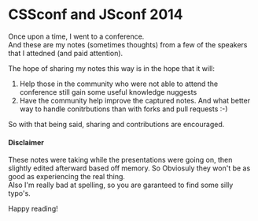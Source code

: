 CSSconf and JSconf 2014
=======================

Once upon a time, I went to a conference.  
And these are my notes (sometimes thoughts) from a few of the speakers that I attedned (and paid attention).  

The hope of sharing my notes this way is in the hope that it will:  
1. Help those in the community who were not able to attend the conference still gain some useful knowledge nuggests  
2. Have the community help improve the captured notes. And what better way to handle conitrbutions than with forks and pull requests :-)  

So with that being said, sharing and contributions are encouraged.


#### Disclaimer
These notes were taking while the presentations were going on, then slightly edited afterward based off memory. So Obviosuly they won't be as good as experiencing the real thing.  
Also I'm really bad at spelling, so you are garanteed to find some silly typo's.  

Happy reading!

